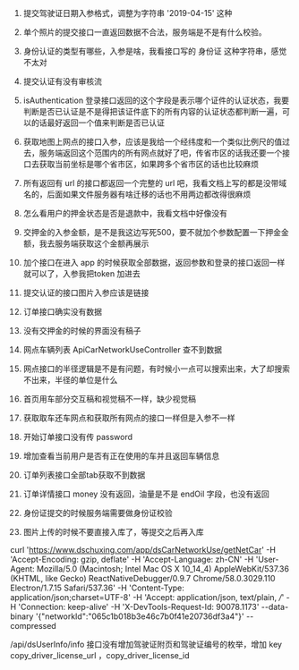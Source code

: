 1. 提交驾驶证日期入参格式，调整为字符串 '2019-04-15' 这种
2. 单个照片的提交接口一直返回数据不合法，服务端是不是有什么校验。
3. 身份认证的类型有哪些，入参是啥，我看接口写的 身份证 这种字符串，感觉不太对
4. 提交认证有没有审核流
5. isAuthentication 登录接口返回的这个字段是表示哪个证件的认证状态，我要判断是否已认证是不是得把该证件底下的所有内容的认证状态都判断一遍，可以的话最好返回一个值来判断是否已认证
6. 获取地图上网点的接口入参，应该是我给一个经纬度和一个类似比例尺的值过去，服务端返回这个范围内的所有网点就好了吧，传省市区的话我还要一个接口去获取当前坐标是哪个省市区，如果跨多个省市区的话也比较麻烦
7. 所有返回有 url 的接口都返回一个完整的 url 吧，我看文档上写的都是没带域名的，后面如果文件服务器有啥迁移的话也不用两边都改得很麻烦
8. 怎么看用户的押金状态是否是退款中，我看文档中好像没有
9. 交押金的入参金额，是不是我这边写死500，要不就加个参数配置一下押金金额，我去服务端获取这个金额再展示



1. 加个接口在进入 app 的时候获取全部数据，返回参数和登录的接口返回一样就可以了，入参我把token 加进去
2. 提交认证的接口图片入参应该是链接
3. 订单接口确实没有数据
4. 没有交押金的时候的界面没有稿子


1. 网点车辆列表 ApiCarNetworkUseController 查不到数据
2. 网点接口的半径逻辑是不是有问题，有时候小一点可以搜索出来，大了却搜索不出来，半径的单位是什么
3. 首页用车部分交互稿和视觉稿不一样，缺少视觉稿
4. 获取取车还车网点和获取所有网点的接口一样但是入参不一样


1. 开始订单接口没有传 password
2. 增加查看当前用户是否有正在使用的车并且返回车辆信息
3. 订单列表接口全部tab获取不到数据
4. 订单详情接口 money 没有返回，油量是不是 endOil 字段，也没有返回


1. 身份证提交的时候服务端需要做身份证校验
2. 图片上传的时候不要直接入库了，等提交之后再入库

curl 'https://www.dschuxing.com/app/dsCarNetworkUse/getNetCar' -H 'Accept-Encoding: gzip, deflate' -H 'Accept-Language: zh-CN' -H 'User-Agent: Mozilla/5.0 (Macintosh; Intel Mac OS X 10_14_4) AppleWebKit/537.36 (KHTML, like Gecko) ReactNativeDebugger/0.9.7 Chrome/58.0.3029.110 Electron/1.7.15 Safari/537.36' -H 'Content-Type: application/json;charset=UTF-8' -H 'Accept: application/json, text/plain, */*' -H 'Connection: keep-alive' -H 'X-DevTools-Request-Id: 90078.1173' --data-binary '{"networkId":"065c1b018b3e46c7b0f41e20736df3a4"}' --compressed

/api/dsUserInfo/info 接口没有增加驾驶证附页和驾驶证编号的枚举，增加 key copy_driver_license_url ，copy_driver_license_id
